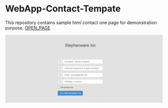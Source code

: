# WebApp-Contact-Tempate
This repository contains sample html contact one page for demonstration purpose.
<a href="https://github.com/SanjeevStephan/WebApp-Contact-Tempate/blob/master/index.html">OPEN_PAGE</a>

![Contact Screen](https://github.com/SanjeevStephan/WebApps/blob/master/Template-Contact/sample-image.jpg)
